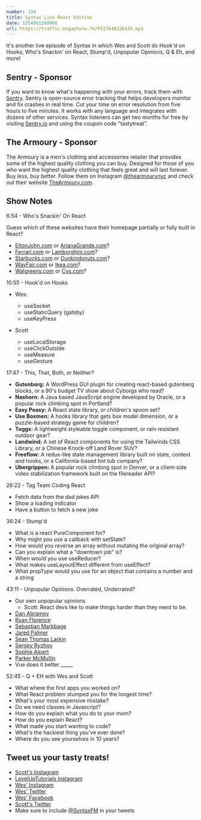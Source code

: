 ```yaml
---
number: 134
title: Syntax Live React Edition
date: 1554901200966
url: https://traffic.megaphone.fm/FSI7648226439.mp3
---
```


It's another live episode of Syntax in which Wes and Scott do Hook'd on Hooks, Who's Snackin' on React, Stump'd, Unpopular Opinions, Q & Eh, and more!

## Sentry - Sponsor

If you want to know what's happening with your errors, track them with [Sentry](https://sentry.io/). Sentry is open-source error tracking that helps developers monitor and fix crashes in real time. Cut your time on error resolution from five hours to five minutes. It works with any language and integrates with dozens of other services. Syntax listeners can get two months for free by visiting [Sentry.io](https://sentry.io/) and using the coupon code "tastytreat".

## The Armoury - Sponsor

The Armoury is a men's clothing and accessories retailer that provides some of the highest quality clothing you can buy. Designed for those of you who want the highest quality clothing that feels great and will last forever. Buy less, buy better. Follow them on Instagram [@thearmourynyc](https://www.instagram.com/thearmourynyc/) and check out their website [TheArmoury.com](https://thearmoury.com).

## Show Notes

6:54 - Who's Snackin' On React

Guess which of these websites have their homepage partially or fully built in React?

* [EltonJohn.com](https://www.eltonjohn.com/) or [ArianaGrande.com](https://www.arianagrande.com/)?
* [Ferrari.com](http://ferrari.com/) or [Lamborghini.com](http://lamborghini.com/)?
* [Starbucks.com](https://app.starbucks.com/) or  [Dunkindonuts.com](http://dunkindonuts.com/)?
* [WayFair.com](http://wayfair.com) or [Ikea.com](http://ikea.com)?
* [Walgreens.com](https://www.walgreens.com/) or [Cvs.com](https://www.cvs.com/)?

10:55 - Hook'd on Hooks

* Wes:
  * useSocket
  * useStaticQuery (gatsby)
  * useKeyPress

* Scott
  * useLocalStorage
  * useClickOutside
  * useMeasure
  * useGesture

17:47 - This, That, Both, or Neither?

* **Gutenborg:** A WordPress GUI plugin for creating react-based gutenberg blocks, or a 90's budget TV show about Cyborgs who read?
* **Nashorn:** A Java based JavaScript engine developed by Oracle, or a popular rock climbing spot in Portland?
* **Easy Peasy:** A React state library, or children's spoon set?
* **Use Boxmen:** A hooks library that gets box model dimension, or a puzzle-based strategy game for children?
* **Toggs:** A lightweight styleable toggle component, or rain resistant outdoor gear?
* **Landwind:** A set of React components for using the Tailwinds CSS Library, or a Chinese Knock-off Land Rover SUV?
* **Freeflow:** A redux-like state management library built on state, context and hooks, or a California-based hot tub company?
* **Ubergrippen:** A popular rock climbing spot in Denver, or a client-side video stabilization framework built on the filereader API?

26:22 - Tag Team Coding React

* Fetch data from the dad jokes API
* Show a loading indicator
* Have a button to fetch a new joke

36:24 - Stump'd

* What is a react PureComponent for?
* Why might you use a callback with setState?
* How would you reverse an array without mutating the original array?
* Can you explain what a "downtown job" is?
* When would you use useReducer?
* What makes useLayoutEffect different from useEffect?
* What propType would you use for an object that contains a number and a string

43:11 - Unpopular Opinions. Overrated, Underrated?

* Our own unpopular opinions
  * Scott: React devs like to make things harder than they need to be.
* [Dan Abramov](https://twitter.com/dan_abramov/status/1109461037391187968)
* [Ryan Florence](https://twitter.com/ryanflorence/status/1109513902721634304)
* [Sebastian Markbage](https://twitter.com/sebmarkbage/status/1109481482421067776)
* [Jared Palmer](https://twitter.com/jaredpalmer/status/1109504427562545153)
* [Sean Thomas Larkin](https://twitter.com/TheLarkInn/status/1109516791565303808)
* [Sergey Ryzhov](https://twitter.com/latviancoder/status/1109465342215114752)
* [Sophie Alpert](https://twitter.com/sophiebits/status/1109581621680730113)
* [Parker McMullin](https://twitter.com/_googlemac/status/1109461529055756288)
* Vue does it better _____

52:45 - Q + EH with Wes and Scott

* What where the first apps you worked on?
* What React problem stumped you for the longest time?
* What's your most expensive mistake?
* Do we need classes in Javascript?
* How do you explain what you do to your mom?
* How do you explain React?
* What made you start wanting to code?
* What's the hackiest thing you've ever done?
* Where do you see yourselves in 10 years? 

## Tweet us your tasty treats!
* [Scott's Instagram](https://www.instagram.com/stolinski/)
* [LevelUpTutorials Instagram](https://www.instagram.com/LevelUpTutorials/)
* [Wes' Instagram](https://www.instagram.com/wesbos/)
* [Wes' Twitter](https://twitter.com/wesbos)
* [Wes' Facebook](https://www.facebook.com/wesbos.developer)
* [Scott's Twitter](https://twitter.com/stolinski)
* Make sure to include [@SyntaxFM](https://twitter.com/SyntaxFM) in your tweets
